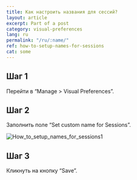 ```yaml
---
title: Как настроить названия для сессий?
layout: article
excerpt: Part of a post
category: visual-preferences
lang: ru
permalink: "/ru/:name/"
ref: how-to-setup-names-for-sessions
cat: some
---
```


## **Шаг 1**

Перейти в “Manage > Visual Preferences”.

## **Шаг 2**

Заполнить поле “Set custom name for Sessions”.

![How_to_setup_names_for_sessions1](/assets/images/how_to_setup_names_for_sessions1)

## **Шаг 3**

Кликнуть на кнопку “Save”.
